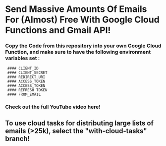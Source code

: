 # Send Massive Amounts Of Emails For (Almost) Free With Google Cloud Functions and Gmail API!

### Copy the Code from this repository into your own Google Cloud Function, and make sure to have the following environment variables set :

     #### CLIENT_ID
     #### CLIENT_SECRET
     #### REDIRECT_URI
     #### ACCESS_TOKEN
     #### ACCESS_TOKEN
     #### REFRESH_TOKEN
     #### FROM_EMAIL
     

### Check out the full YouTube video here! 

## To use cloud tasks for distributing large lists of emails (>25k), select the "with-cloud-tasks" branch!
